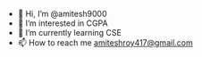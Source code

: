 - 👋 Hi, I’m @amitesh9000
- 👀 I’m interested in CGPA
- 🌱 I’m currently learning CSE
- 📫 How to reach me amiteshroy417@gmail.com

<!---
amitesh9000/amitesh9000 is a ✨ special ✨ repository because its `README.md` (this file) appears on your GitHub profile.
You can click the Preview link to take a look at your changes.
--->
